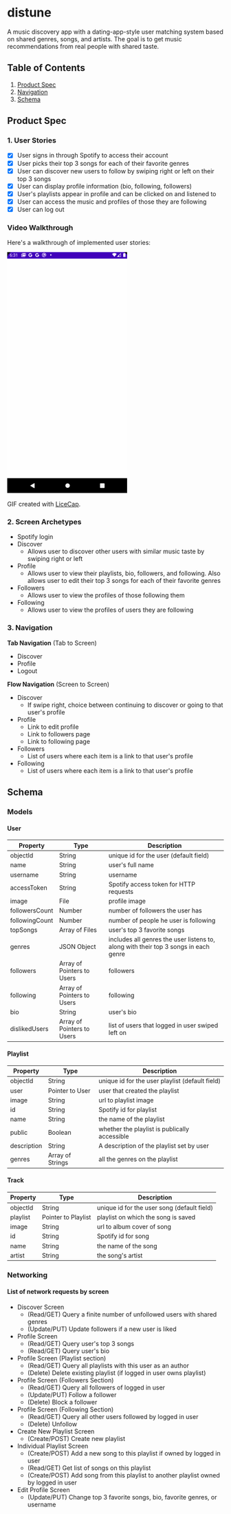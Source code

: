 # distune
A music discovery app with a dating-app-style user matching system based on shared genres, songs, and artists.
The goal is to get music recommendations from real people with shared taste.

## Table of Contents
1. [Product Spec](#product-spec)
2. [Navigation](#wireframes)
3. [Schema](#schema)

## Product Spec

### 1. User Stories

- [x] User signs in through Spotify to access their account
- [x] User picks their top 3 songs for each of their favorite genres
- [x] User can discover new users to follow by swiping right or left on their top 3 songs
- [x] User can display profile information (bio, following, followers)
- [x] User's playlists appear in profile and can be clicked on and listened to
- [x] User can access the music and profiles of those they are following
- [x] User can log out

### Video Walkthrough

Here's a walkthrough of implemented user stories:

<img src='walkthrough.gif' title='Video Walkthrough' width=279 alt='Video Walkthrough' />

GIF created with [LiceCap](http://www.cockos.com/licecap/).

### 2. Screen Archetypes

* Spotify login
* Discover
   * Allows user to discover other users with similar music taste by swiping right or left
* Profile
   * Allows user to view their playlists, bio, followers, and following. Also allows user to edit their top 3 songs for each of their favorite genres
* Followers
   * Allows user to view the profiles of those following them
* Following
   * Allows user to view the profiles of users they are following

### 3. Navigation

**Tab Navigation** (Tab to Screen)

* Discover
* Profile
* Logout

**Flow Navigation** (Screen to Screen)

* Discover
   * If swipe right, choice between continuing to discover or going to that user's profile
* Profile
   * Link to edit profile
   * Link to followers page
   * Link to following page
* Followers
   * List of users where each item is a link to that user's profile
* Following
   * List of users where each item is a link to that user's profile

## Schema 
### Models
#### User

   | Property       | Type     | Description |
   | -------------  | -------- | ------------|
   | objectId       | String   | unique id for the user (default field) |
   | name           | String   | user's full name |
   | username       | String   | username |
   | accessToken    | String   | Spotify access token for HTTP requests |
   | image          | File     | profile image |
   | followersCount | Number   | number of followers the user has |
   | followingCount | Number   | number of people he user is following |
   | topSongs       | Array of Files | user's top 3 favorite songs |
   | genres         | JSON Object | includes all genres the user listens to, along with their top 3 songs in each genre |
   | followers      | Array of Pointers to Users | followers |
   | following      | Array of Pointers to Users | following |
   | bio            | String | user's bio |
   | dislikedUsers  | Array of Pointers to Users | list of users that logged in user swiped left on |

#### Playlist

   | Property      | Type     | Description |
   | ------------- | -------- | ------------|
   | objectId      | String   | unique id for the user playlist (default field) |
   | user          | Pointer to User | user that created the playlist |
   | image         | String     | url to playlist image |
   | id            | String    | Spotify id for playlist |
   | name          | String | the name of the playlist |
   | public        | Boolean | whether the playlist is publically accessible |
   | description   | String | A description of the playlist set by user |
   | genres        | Array of Strings   | all the genres on the playlist |
   
#### Track

   | Property      | Type     | Description |
   | ------------- | -------- | ------------|
   | objectId      | String   | unique id for the user song (default field) |
   | playlist      | Pointer to Playlist | playlist on which the song is saved |
   | image         | String     | url to album cover of song |
   | id            | String    | Spotify id for song |
   | name          | String | the name of the song |
   | artist        | String | the song's artist |

### Networking
#### List of network requests by screen
   - Discover Screen
      - (Read/GET) Query a finite number of unfollowed users with shared genres
      - (Update/PUT) Update followers if a new user is liked
   - Profile Screen
      - (Read/GET) Query user's top 3 songs
      - (Read/GET) Query user's bio
   - Profile Screen (Playlist section)
      - (Read/GET) Query all playlists with this user as an author
      - (Delete) Delete existing playlist (if logged in user owns playlist)
   - Profile Screen (Followers Section)
      - (Read/GET) Query all followers of logged in user
      - (Update/PUT) Follow a follower
      - (Delete) Block a follower
   - Profile Screen (Following Section)
      - (Read/GET) Query all other users followed by logged in user
      - (Delete) Unfollow
   - Create New Playlist Screen
      - (Create/POST) Create new playlist
   - Individual Playlist Screen
      - (Create/POST) Add a new song to this playlist if owned by logged in user
      - (Read/GET) Get list of songs on this playlist
      - (Create/POST) Add song from this playlist to another playlist owned by logged in user
   - Edit Profile Screen
      - (Update/PUT) Change top 3 favorite songs, bio, favorite genres, or username
 
